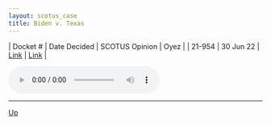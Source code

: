 ```yaml
---
layout: scotus_case
title: Biden v. Texas
---
```


| Docket # | Date Decided | SCOTUS Opinion | Oyez |
| 21-954 | 30 Jun 22 | [Link](https://www.supremecourt.gov/opinions/21pdf/597us2r66_k537.pdf) | [Link](https://www.oyez.org/cases/2021/21-954) |

<audio controls>
   <source src='./resources/21-954.mp3' type='audio/mpeg'>
</audio>

<object data='./resources/21-954.pdf' type='application/pdf'></object>

---

[Up](./README.md)